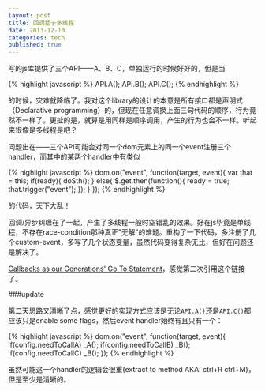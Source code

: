 ```yaml
---
layout: post
title: 回调猛于多线程
date: 2013-12-10
categories: tech
published: true
---
```


写的js库提供了三个API——A、B、C，单独运行的时候好好的，但是当

{% highlight javascript %}
API.A();
API.B();
API.C();
{% endhighlight %}

的时候，灾难就降临了。我对这个library的设计的本意是所有接口都是声明式（Declarative programming）的，但现在任意调换上面三句代码的顺序，行为竟然不一样了。更扯的是，就算是用同样是顺序调用，产生的行为也会不一样。听起来很像是多线程是吧？

<!--more-->

问题出在——三个API可能会对同一个dom元素上的同一个event注册三个handler，而其中的某两个handler中有类似

{% highlight javascript %}
dom.on("event", function(target, event){
	var that = this;
	if(ready){
		doSth();
	}
	else{
		$.get.then(function(){
			ready = true;
			that.trigger("event");
		});
	}
});
{% endhighlight %}

的代码，天下大乱！

回调/异步纠缠在了一起，产生了多线程一般时空错乱的效果。好在js毕竟是单线程，不存在race-condition那种真正"无解"的难题。重构了一下代码，多注册了几个custom-event，多写了几个状态变量，虽然代码变得复杂无比，但好在问题还是解决了。

[Callbacks as our Generations' Go To Statement](http://tirania.org/blog/archive/2013/Aug-15.html)，感觉第二次引用这个链接了。

###update

第二天思路又清晰了点，感觉更好的实现方式应该是无论`API.A()`还是`API.C()`都应该只是enable some flags，然后event handler始终有且只有一个：

{% highlight javascript %}
dom.on("event", function(target, event){
	if(config.needToCallA)
		_A();
	if(config.needToCallB)
		_B();
	if(config.needToCallC)
		_B();
});
{% endhighlight %}

虽然可能这一个handler的逻辑会很重(extract to method AKA: ctrl+R ctrl+M)，但是至少是清晰的。